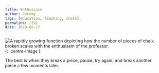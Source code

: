 ```yaml
---
title: Enthusiasm
author: Jeremy
tags: [education, teaching, chalk]
permalink: /292
date: 2020-06-17
---
```


![A rapidly growing function depicting how the number of pieces of chalk broken scales with the enthusiasm of the professor.](https://res.cloudinary.com/dh3hm8pb7/image/upload/c_scale,q_auto:best,w_615/v1535842782/Handwaving/Published/Enthusiasm.png){: .centre-image }

The best is when they break a piece, pause, try again, and break another piece a few moments later.
